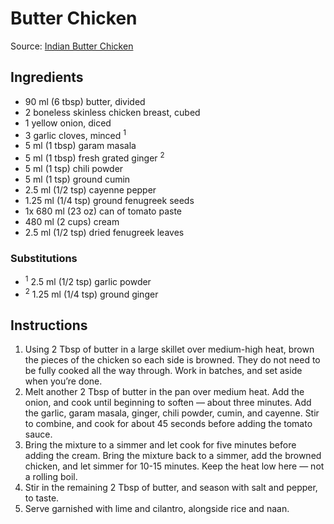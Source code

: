 # Butter Chicken #

Source: [Indian Butter Chicken](https://thekitchenpaper.com/indian-butter-chicken/)

## Ingredients ##
* 90 ml (6 tbsp) butter, divided
* 2 boneless skinless chicken breast, cubed
* 1 yellow onion, diced
* 3 garlic cloves, minced <sup>1</sup>
* 5 ml (1 tbsp) garam masala
* 5 ml (1 tbsp) fresh grated ginger <sup>2</sup>
* 5 ml (1 tsp) chili powder
* 5 ml (1 tsp) ground cumin
* 2.5 ml (1/2 tsp) cayenne pepper
* 1.25 ml (1/4 tsp) ground fenugreek seeds
* 1x 680 ml (23 oz) can of tomato paste
* 480 ml (2 cups) cream
* 2.5 ml (1/2 tsp) dried fenugreek leaves

### Substitutions ###
* <sup>1</sup> 2.5 ml (1/2 tsp) garlic powder
* <sup>2</sup> 1.25 ml (1/4 tsp) ground ginger

## Instructions ##
1. Using 2 Tbsp of butter in a large skillet over medium-high heat, brown the pieces of the chicken so each side is browned. They do not need to be fully cooked all the way through. Work in batches, and set aside when you’re done.
1. Melt another 2 Tbsp of butter in the pan over medium heat. Add the onion, and cook until beginning to soften — about three minutes. Add the garlic, garam masala, ginger, chili powder, cumin, and cayenne. Stir to combine, and cook for about 45 seconds before adding the tomato sauce.
1. Bring the mixture to a simmer and let cook for five minutes before adding the cream. Bring the mixture back to a simmer, add the browned chicken, and let simmer for 10-15 minutes. Keep the heat low here — not a rolling boil.
1. Stir in the remaining 2 Tbsp of butter, and season with salt and pepper, to taste.
1. Serve garnished with lime and cilantro, alongside rice and naan.
